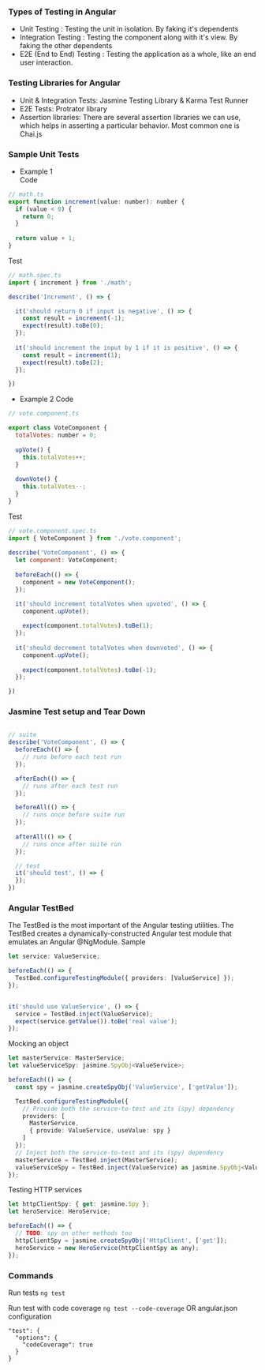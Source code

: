 ### Types of Testing in Angular
- Unit Testing : Testing the unit in isolation. By faking it's dependents
- Integration Testing : Testing the component along with it's view. By faking the other dependents
- E2E (End to End) Testing : Testing the application as a whole, like an end user interaction.

### Testing Libraries for Angular
- Unit & Integration Tests: Jasmine Testing Library & Karma Test Runner
- E2E Tests: Protrator library
- Assertion libraries: There are several assertion libraries we can use, which helps in asserting a particular behavior. Most common one is Chai.js

### Sample Unit Tests

- Example 1  
Code 
```javascript
// math.ts
export function increment(value: number): number {
  if (value < 0) {
    return 0;
  }
  
  return value + 1;
}
```
Test
```javascript
// math.spec.ts
import { increment } from './math';

describe('Increment', () => {

  it('should return 0 if input is negative', () => {
    const result = increment(-1);
    expect(result).toBe(0);
  });
  
  it('should increment the input by 1 if it is positive', () => {
    const result = increment(1);
    expect(result).toBe(2);
  });

})
```

- Example 2
Code
```javascript
// vote.component.ts

export class VoteComponent {
  totalVotes: number = 0;
  
  upVote() {
    this.totalVotes++;
  }
  
  downVote() {
    this.totalVotes--;
  }
}
```

Test
```javascript
// vote.component.spec.ts
import { VoteComponent } from './vote.component';
  
describe('VoteComponent', () => {
  let component: VoteComponent;
  
  beforeEach(() => {
    component = new VoteComponent();
  });

  it('should increment totalVotes when upvoted', () => {
    component.upVote();
    
    expect(component.totalVotes).toBe(1);
  });
  
  it('should decrement totalVotes when downvoted', () => {
    component.upVote();
    
    expect(component.totalVotes).toBe(-1);
  });

})
```

###  Jasmine Test setup and Tear Down
```javascript

// suite
describe('VoteComponent', () => {
  beforeEach(() => {
    // runs before each test run
  });

  afterEach(() => {
    // runs after each test run
  });

  beforeAll(() => {
    // runs once before suite run
  });
  
  afterAll(() => {
    // runs once after suite run
  });

  // test
  it('should test', () => {
  });
})
```

### Angular TestBed
The TestBed is the most important of the Angular testing utilities. The TestBed creates a dynamically-constructed Angular test module that emulates an Angular @NgModule.
Sample
```typescript
let service: ValueService;

beforeEach(() => {
  TestBed.configureTestingModule({ providers: [ValueService] });
});


it('should use ValueService', () => {
  service = TestBed.inject(ValueService);
  expect(service.getValue()).toBe('real value');
});
```

Mocking an object
```typescript
let masterService: MasterService;
let valueServiceSpy: jasmine.SpyObj<ValueService>;

beforeEach(() => {
  const spy = jasmine.createSpyObj('ValueService', ['getValue']);

  TestBed.configureTestingModule({
    // Provide both the service-to-test and its (spy) dependency
    providers: [
      MasterService,
      { provide: ValueService, useValue: spy }
    ]
  });
  // Inject both the service-to-test and its (spy) dependency
  masterService = TestBed.inject(MasterService);
  valueServiceSpy = TestBed.inject(ValueService) as jasmine.SpyObj<ValueService>;
});
```

Testing HTTP services
```javascript
let httpClientSpy: { get: jasmine.Spy };
let heroService: HeroService;

beforeEach(() => {
  // TODO: spy on other methods too
  httpClientSpy = jasmine.createSpyObj('HttpClient', ['get']);
  heroService = new HeroService(httpClientSpy as any);
});
```


### Commands
Run tests ``` ng test ```  

Run test with code coverage ``` ng test --code-coverage ```
OR
angular.json configuration
```
"test": {
  "options": {
    "codeCoverage": true
  }
}
```

